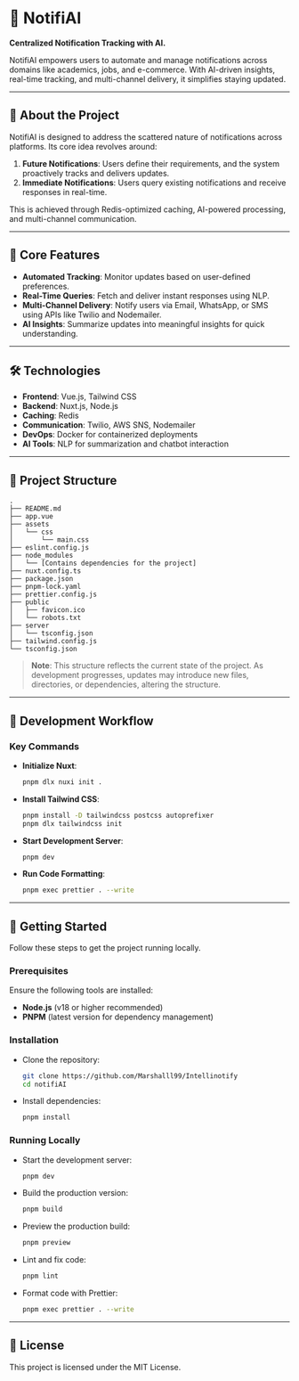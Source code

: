 # 🚀 NotifiAI

**Centralized Notification Tracking with AI.**

NotifiAI empowers users to automate and manage notifications across domains like academics, jobs, and e-commerce. With AI-driven insights, real-time tracking, and multi-channel delivery, it simplifies staying updated.

---

## 🌟 About the Project

NotifiAI is designed to address the scattered nature of notifications across platforms. Its core idea revolves around:

1. **Future Notifications**: Users define their requirements, and the system proactively tracks and delivers updates.
2. **Immediate Notifications**: Users query existing notifications and receive responses in real-time.

This is achieved through Redis-optimized caching, AI-powered processing, and multi-channel communication.

---

## 🌟 Core Features

- **Automated Tracking**: Monitor updates based on user-defined preferences.
- **Real-Time Queries**: Fetch and deliver instant responses using NLP.
- **Multi-Channel Delivery**: Notify users via Email, WhatsApp, or SMS using APIs like Twilio and Nodemailer.
- **AI Insights**: Summarize updates into meaningful insights for quick understanding.

---

## 🛠️ Technologies

- **Frontend**: Vue.js, Tailwind CSS
- **Backend**: Nuxt.js, Node.js
- **Caching**: Redis
- **Communication**: Twilio, AWS SNS, Nodemailer
- **DevOps**: Docker for containerized deployments
- **AI Tools**: NLP for summarization and chatbot interaction

---

## 📂 Project Structure

```plaintext
.
├── README.md
├── app.vue
├── assets
│   └── css
│       └── main.css
├── eslint.config.js
├── node_modules
│   └── [Contains dependencies for the project]
├── nuxt.config.ts
├── package.json
├── pnpm-lock.yaml
├── prettier.config.js
├── public
│   ├── favicon.ico
│   └── robots.txt
├── server
│   └── tsconfig.json
├── tailwind.config.js
└── tsconfig.json
```

> **Note**: This structure reflects the current state of the project. As development progresses, updates may introduce new files, directories, or dependencies, altering the structure.

---

## 🚀 Development Workflow

### Key Commands

- **Initialize Nuxt**:

  ```bash
  pnpm dlx nuxi init .
  ```

- **Install Tailwind CSS**:

  ```bash
  pnpm install -D tailwindcss postcss autoprefixer
  pnpm dlx tailwindcss init
  ```

- **Start Development Server**:

  ```bash
  pnpm dev
  ```

- **Run Code Formatting**:
  ```bash
  pnpm exec prettier . --write
  ```

---

## 🔧 Getting Started

Follow these steps to get the project running locally.

### Prerequisites

Ensure the following tools are installed:

- **Node.js** (v18 or higher recommended)
- **PNPM** (latest version for dependency management)

### Installation

- Clone the repository:

  ```bash
  git clone https://github.com/Marshalll99/Intellinotify
  cd notifiAI
  ```

- Install dependencies:
  ```bash
  pnpm install
  ```

### Running Locally

- Start the development server:

  ```bash
  pnpm dev
  ```

- Build the production version:

  ```bash
  pnpm build
  ```

- Preview the production build:

  ```bash
  pnpm preview
  ```

- Lint and fix code:

  ```bash
  pnpm lint
  ```

- Format code with Prettier:
  ```bash
  pnpm exec prettier . --write
  ```

---

## 📜 License

This project is licensed under the MIT License.
